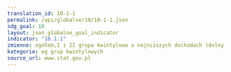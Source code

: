 ```yaml
---
translation_id: 10-1-1
permalink: /api/globalne/10/10-1-1.json
sdg_goal: 10
layout: json_globalne_goal_indicator
indicator: "10.1.1"
zmienne: ogółem,I i II grupa kwintylowa o najniższych dochodach (dolny przedział 40% ludności)
kategorie: wg grup kwintylowych
source_url: www.stat.gov.pl
---
```

